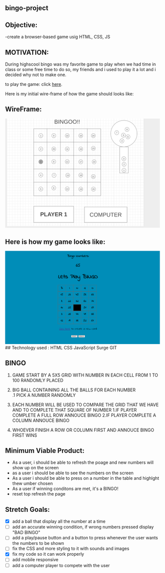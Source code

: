  ## bingo-project

## Objective:
-create a browser-based game usig HTML, CSS, JS

## MOTIVATION:
During highscool bingo was my favorite game to play when we had time in class or some free time to do so, my friends and i used to play it a lot and i decided why not to make one.

to play the game:
click [here](bingo-webgame.surge.sh).

Here is my initial wire-frame of how the game should looks like:
## WireFrame:
<img src ='images/wireframe.png'>

## Here is how my game looks like:
<img src='images/bingoresume.png'>
 ## Technology used :
 HTML
 CSS
 JavaScript
 Surge
 GIT
 



## BINGO
1. GAME START BY A 5X5 GRID WITH NUMBER IN EACH CELL FROM 1 TO 100  RANDOMLY PLACED 
2. BIG BALL CONTAINING ALL THE BALLS FOR EACH NUMBER  
  .1 PICK A NUMBER RANDOMLY
  
3. EACH NUMBER WILL BE USED TO COMPARE THE GRID THAT WE HAVE AND TO COMPLETE THAT SQUARE OF NUMBER 
   1.IF PLAYER COMPLETE A FULL ROW 
ANNOUCE BINGO
   2.IF PLAYER COMPLETE A COLUMN 
ANNOUCE BINGO 
4. WHOEVER FINISH A ROW OR COLUMN FIRST AND ANNOUCE BINGO FIRST WINS

## Minimum Viable Product:
- As a user, i should be able to refresh the poage and new numbers will show up on the screen 
- as a user i should be able to see the  numbers on the screen  
- As a user i should be able to press on a number in the table and highlght thew umber chosen
- As a user if winning conditons are met, it's a BINGO!
- reset top refresh the page 
## Stretch Goals:
- [x] add a ball that display all the number at a time 
- [ ] add an accurate winning condition, if wrong numbers pressed display "BAD BINGO"
- [ ] add a play/pause button and a button to press whenever the user wants the numbers to be shown
- [ ] fix the CSS and more styling to it with sounds and images
- [x] fix my code so it can work properly
- [ ] add mobile responsive 
- [ ] add a computer player to compete with the user
